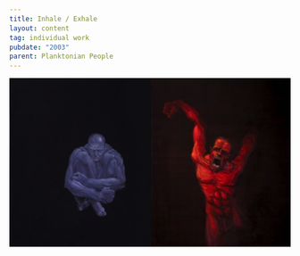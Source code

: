 ```yaml
---
title: Inhale / Exhale
layout: content
tag: individual work
pubdate: "2003"
parent: Planktonian People
---
```

![Inhale/Exhale, 2003, Oil and acrylic on canvas](assets/img/inhale-exhale-2004-oil-and-acrylic-on-canvas-91-x-152-cm.jpg)
